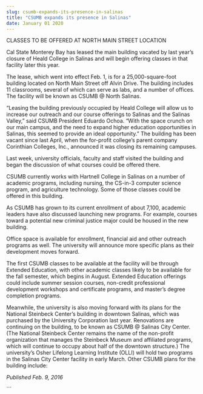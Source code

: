 ```yaml
---
slug: csumb-expands-its-presence-in-salinas
title: "CSUMB expands its presence in Salinas"
date: January 01 2020
---
```


 
<p>CLASSES TO BE OFFERED AT NORTH MAIN STREET LOCATION</p>
<p>
  Cal State Monterey Bay has leased the main building vacated by last year’s
  closure of Heald College in Salinas and will begin offering classes in that
  facility later this year.
</p>
<p>
  The lease, which went into effect Feb. 1, is for a 25,000&#45;square&#45;foot
  building located on North Main Street off Alvin Drive. The building includes
  11 classrooms, several of which can serve as labs, and a number of offices.
  The facility will be known as CSUMB @ North Salinas.
</p>
<p>
  “Leasing the building previously occupied by Heald College will allow us to
  increase our outreach and our course offerings to Salinas and the Salinas
  Valley,” said CSUMB President Eduardo Ochoa. “With the space crunch on our
  main campus, and the need to expand higher education opportunities in Salinas,
  this seemed to provide an ideal opportunity.” The building has been vacant
  since last April, when the for&#45;profit college’s parent company Corinthian
  Colleges, Inc., announced it was closing its remaining campuses.
</p>
<p>
  Last week, university officials, faculty and staff visited the building and
  began the discussion of what courses could be offered there.
</p>
<p>
  CSUMB currently works with Hartnell College in Salinas on a number of academic
  programs, including nursing, the CS&#45;in&#45;3 computer science program, and
  agriculture technology. Some of those classes could be offered in this
  building.
</p>
<p>
  As CSUMB has grown to its current enrollment of about 7,100, academic leaders
  have also discussed launching new programs. For example, courses toward a
  potential new criminal justice major could be housed in the new building.
</p>
<p>
  Office space is available for enrollment, financial aid and other outreach
  programs as well. The university will announce more specific plans as their
  development moves forward.
</p>
<p>
  The first CSUMB classes to be available at the facility will be through
  Extended Education, with other academic classes likely to be available for the
  fall semester, which begins in August. Extended Education offerings could
  include summer session courses, non&#45;credit professional development
  workshops and certificate programs, and master’s degree completion programs.
</p>
<p>
  Meanwhile, the university is also moving forward with its plans for the
  National Steinbeck Center’s building in downtown Salinas, which was purchased
  by the University Corporation last year. Renovations are continuing on the
  building, to be known as CSUMB @ Salinas City Center. &#40;The National
  Steinbeck Center remains the name of the non&#45;profit organization that
  manages the Steinbeck Museum and affiliated programs, which will continue to
  occupy about half of the downtown structure.&#41; The university’s Osher
  Lifelong Learning Institute &#40;OLLI&#41; will hold two programs in the
  Salinas City Center facility in early March. Other CSUMB plans for the
  building include:
</p>
<p><em>Published Feb. 9, 2016</em></p>
```
